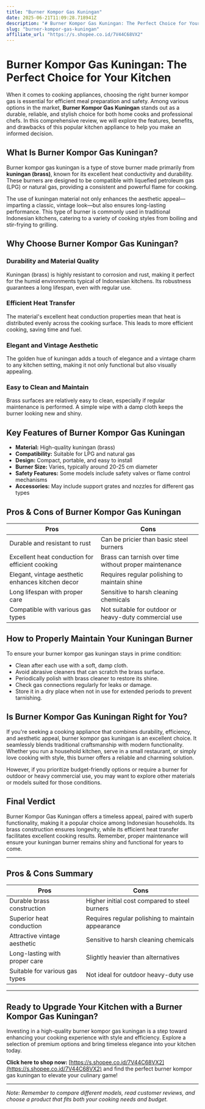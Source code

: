 ```yaml
---
title: "Burner Kompor Gas Kuningan"
date: 2025-06-21T11:09:28.718941Z
description: "# Burner Kompor Gas Kuningan: The Perfect Choice for Your Kitchen..."
slug: "burner-kompor-gas-kuningan"
affiliate_url: "https://s.shopee.co.id/7V44C68VX2"
---
```

# Burner Kompor Gas Kuningan: The Perfect Choice for Your Kitchen

When it comes to cooking appliances, choosing the right burner kompor gas is essential for efficient meal preparation and safety. Among various options in the market, **Burner Kompor Gas Kuningan** stands out as a durable, reliable, and stylish choice for both home cooks and professional chefs. In this comprehensive review, we will explore the features, benefits, and drawbacks of this popular kitchen appliance to help you make an informed decision.

## What Is Burner Kompor Gas Kuningan?

Burner kompor gas kuningan is a type of stove burner made primarily from **kuningan (brass)**, known for its excellent heat conductivity and durability. These burners are designed to be compatible with liquefied petroleum gas (LPG) or natural gas, providing a consistent and powerful flame for cooking.

The use of kuningan material not only enhances the aesthetic appeal—imparting a classic, vintage look—but also ensures long-lasting performance. This type of burner is commonly used in traditional Indonesian kitchens, catering to a variety of cooking styles from boiling and stir-frying to grilling.

## Why Choose Burner Kompor Gas Kuningan?

### Durability and Material Quality

Kuningan (brass) is highly resistant to corrosion and rust, making it perfect for the humid environments typical of Indonesian kitchens. Its robustness guarantees a long lifespan, even with regular use.

### Efficient Heat Transfer

The material's excellent heat conduction properties mean that heat is distributed evenly across the cooking surface. This leads to more efficient cooking, saving time and fuel.

### Elegant and Vintage Aesthetic

The golden hue of kuningan adds a touch of elegance and a vintage charm to any kitchen setting, making it not only functional but also visually appealing.

### Easy to Clean and Maintain

Brass surfaces are relatively easy to clean, especially if regular maintenance is performed. A simple wipe with a damp cloth keeps the burner looking new and shiny.

## Key Features of Burner Kompor Gas Kuningan

- **Material:** High-quality kuningan (brass)
- **Compatibility:** Suitable for LPG and natural gas
- **Design:** Compact, portable, and easy to install
- **Burner Size:** Varies, typically around 20-25 cm diameter
- **Safety Features:** Some models include safety valves or flame control mechanisms
- **Accessories:** May include support grates and nozzles for different gas types

## Pros & Cons of Burner Kompor Gas Kuningan

| **Pros** | **Cons** |
|-------------|--------------|
| Durable and resistant to rust | Can be pricier than basic steel burners |
| Excellent heat conduction for efficient cooking | Brass can tarnish over time without proper maintenance |
| Elegant, vintage aesthetic enhances kitchen decor | Requires regular polishing to maintain shine |
| Long lifespan with proper care | Sensitive to harsh cleaning chemicals |
| Compatible with various gas types | Not suitable for outdoor or heavy-duty commercial use |

## How to Properly Maintain Your Kuningan Burner

To ensure your burner kompor gas kuningan stays in prime condition:
- Clean after each use with a soft, damp cloth.
- Avoid abrasive cleaners that can scratch the brass surface.
- Periodically polish with brass cleaner to restore its shine.
- Check gas connections regularly for leaks or damage.
- Store it in a dry place when not in use for extended periods to prevent tarnishing.

## Is Burner Kompor Gas Kuningan Right for You?

If you're seeking a cooking appliance that combines durability, efficiency, and aesthetic appeal, burner kompor gas kuningan is an excellent choice. It seamlessly blends traditional craftsmanship with modern functionality. Whether you run a household kitchen, serve in a small restaurant, or simply love cooking with style, this burner offers a reliable and charming solution.

However, if you prioritize budget-friendly options or require a burner for outdoor or heavy commercial use, you may want to explore other materials or models suited for those conditions.

## Final Verdict

Burner Kompor Gas Kuningan offers a timeless appeal, paired with superb functionality, making it a popular choice among Indonesian households. Its brass construction ensures longevity, while its efficient heat transfer facilitates excellent cooking results. Remember, proper maintenance will ensure your kuningan burner remains shiny and functional for years to come.

---

## Pros & Cons Summary

| **Pros** | **Cons** |
|-------------|--------------|
| Durable brass construction | Higher initial cost compared to steel burners |
| Superior heat conduction | Requires regular polishing to maintain appearance |
| Attractive vintage aesthetic | Sensitive to harsh cleaning chemicals |
| Long-lasting with proper care | Slightly heavier than alternatives |
| Suitable for various gas types | Not ideal for outdoor heavy-duty use |

---

## Ready to Upgrade Your Kitchen with a Burner Kompor Gas Kuningan?

Investing in a high-quality burner kompor gas kuningan is a step toward enhancing your cooking experience with style and efficiency. Explore a selection of premium options and bring timeless elegance into your kitchen today.

**Click here to shop now:** [https://s.shopee.co.id/7V44C68VX2](https://s.shopee.co.id/7V44C68VX2) and find the perfect burner kompor gas kuningan to elevate your culinary game!

---

*Note: Remember to compare different models, read customer reviews, and choose a product that fits both your cooking needs and budget.*